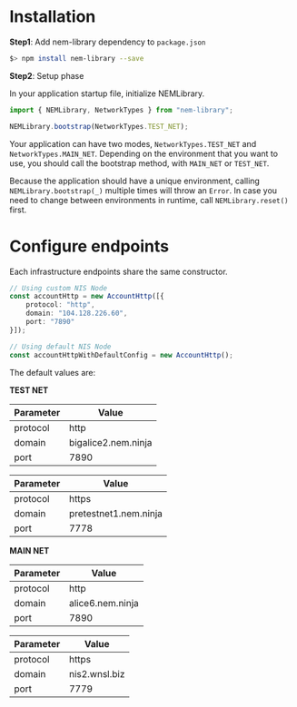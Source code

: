 # Installation

**Step1**: Add nem-library dependency to `package.json`

```sh
$> npm install nem-library --save
```

**Step2**: Setup phase

In your application startup file, initialize NEMLibrary.
 
```typescript
import { NEMLibrary, NetworkTypes } from "nem-library";

NEMLibrary.bootstrap(NetworkTypes.TEST_NET);
```

Your application can have two modes, `NetworkTypes.TEST_NET` and `NetworkTypes.MAIN_NET`.
Depending on the environment that you want to use, you should call the bootstrap method, with `MAIN_NET`
or `TEST_NET`.

Because the application should have a unique environment, calling `NEMLibrary.bootstrap(_)` multiple times will throw an `Error`.
In case you need to change between environments in runtime, call `NEMLibrary.reset()` first.

# Configure endpoints

Each infrastructure endpoints share the same constructor.
 
```typescript
// Using custom NIS Node
const accountHttp = new AccountHttp([{
    protocol: "http",
    domain: "104.128.226.60",
    port: "7890"
}]);

// Using default NIS Node
const accountHttpWithDefaultConfig = new AccountHttp();
```

The default values are:

**TEST NET**

| Parameter | Value |
| ---       | ---   |
| protocol  | http    |
| domain    | bigalice2.nem.ninja |
| port      | 7890 |

| Parameter | Value |
| ---       | ---   |
| protocol  | https    |
| domain    |pretestnet1.nem.ninja |
| port      | 7778 |

**MAIN NET**

| Parameter | Value |
| ---       | ---   |
| protocol  | http    |
| domain    | alice6.nem.ninja |
| port      | 7890 |


| Parameter | Value |
| ---       | ---   |
| protocol  | https    |
| domain    | nis2.wnsl.biz |
| port      | 7779 |
